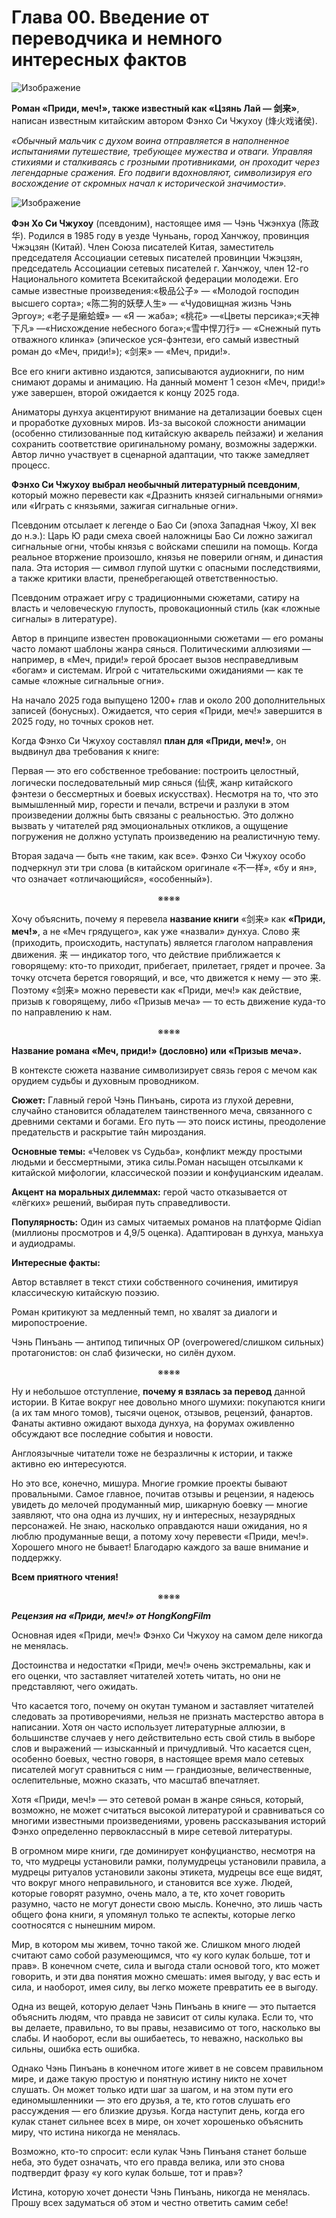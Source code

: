 # Глава 00. Введение от переводчика и немного интересных фактов



![Изображение](images/img_0187.jpeg)


<span style="font-weight:bold">Роман «Приди, меч!», также известный как «Цзянь Лай — </span><span style="font-weight:bold">剑来</span><span style="font-weight:bold">»</span>, написан известным китайским автором Фэнхо Си Чжухоу (烽火戏诸侯).

<span style="font-style:italic">«Обычный мальчик с духом воина отправляется в наполненное испытаниями путешествие, требующее мужества и отваги. Управляя стихиями и сталкиваясь с грозными противниками, он проходит через легендарные сражения. Его подвиги вдохновляют, символизируя его восхождение от скромных начал к исторической значимости».</span>


![Изображение](images/img_0173.png)

<span style="font-weight:bold">Фэн Хо Си Чжухоу</span> (псевдоним), настоящее имя — Чэнь Чжэнхуа (陈政华). Родился в 1985 году в уезде Чуньань, город Ханчжоу, провинция Чжэцзян (Китай). Член Союза писателей Китая, заместитель председателя Ассоциации сетевых писателей провинции Чжэцзян, председатель Ассоциации сетевых писателей г. Ханчжоу, член 12-го Национального комитета Всекитайской федерации молодежи. Его самые известные произведения:«极品公子» — «Молодой господин высшего сорта»; «陈二狗的妖孽人生» — «Чудовищная жизнь Чэнь Эргоу»; «老子是癞蛤蟆» — «Я — жаба»; «桃花» —«Цветы персика»;«天神下凡» —«Нисхождение небесного бога»;«雪中悍刀行» — «Снежный путь отважного клинка» (эпическое уся-фэнтези, его самый известный роман до «Меч, приди!»); «剑来» — «Меч, приди!».

Все его книги активно издаются, записываются аудиокниги, по ним снимают дорамы и анимацию. На данный момент 1 сезон «Меч, приди!» уже завершен, второй ожидается к концу 2025 года.

Аниматоры дунхуа акцентируют внимание на детализации боевых сцен и проработке духовных миров. Из-за высокой сложности анимации (особенно стилизованные под китайскую акварель пейзажи) и желания сохранить соответствие оригинальному роману, возможны задержки. Автор лично участвует в сценарной адаптации, что также замедляет процесс.

<span style="font-weight:bold">Фэнхо Си Чжухоу </span><span style="font-weight:bold">выбрал необычный литературный псевдоним</span>, который можно перевести как «Дразнить князей сигнальными огнями» или «Играть с князьями, зажигая сигнальные огни».

Псевдоним отсылает к легенде о Бао Си (эпоха Западная Чжоу, XI век до н.э.): Царь Ю ради смеха своей наложницы Бао Си ложно зажигал сигнальные огни, чтобы князья с войсками спешили на помощь. Когда реальное вторжение произошло, князья не поверили огням, и династия пала. Эта история — символ глупой шутки с опасными последствиями, а также критики власти, пренебрегающей ответственностью.

Псевдоним отражает игру с традиционными сюжетами, сатиру на власть и человеческую глупость, провокационный стиль (как «ложные сигналы» в литературе).

Автор в принципе известен провокационными сюжетами — его романы часто ломают шаблоны жанра сянься. Политическими аллюзиями — например, в «Меч, приди!» герой бросает вызов несправедливым «богам» и системам. Игрой с читательскими ожиданиями — как те самые «ложные сигнальные огни».

На начало 2025 года выпущено 1200+ глав и около 200 дополнительных записей (бонусных). Ожидается, что серия «Приди, меч!» завершится в 2025 году, но точных сроков нет.

Когда Фэнхо Си Чжухоу составлял <span style="font-weight:bold">план для «Приди, меч!»</span>, он выдвинул два требования к книге:

Первая — это его собственное требование: построить целостный, логически последовательный мир сянься (仙侠, жанр китайского фэнтези о бессмертных и боевых искусствах). Несмотря на то, что это вымышленный мир, горести и печали, встречи и разлуки в этом произведении должны быть связаны с реальностью. Это должно вызвать у читателей ряд эмоциональных откликов, а ощущение погружения не должно уступать произведению на реалистичную тему.

Вторая задача — быть «не таким, как все». Фэнхо Си Чжухоу особо подчеркнул эти три слова (в китайском оригинале «不一样», «бу и ян», что означает «отличающийся», «особенный»).

<div align="center"><div align="center">※※※※</div></div>

Хочу объяснить, почему я перевела <span style="font-weight:bold">название книги</span> «剑来» как <span style="font-weight:bold">«Приди, меч!»</span>, а не «Меч грядущего», как уже «назвали» дунхуа. Слово 来 (приходить, происходить, наступать) является глаголом направления движения. 来 — индикатор того, что действие приближается к говорящему: кто-то приходит, прибегает, прилетает, грядет и прочее. За точку отсчета берется говорящий, и все, что движется к нему — это 来. Поэтому «剑来» можно перевести как «Приди, меч!» как действие, призыв к говорящему, либо «Призыв меча» — то есть движение куда-то по направлению к нам.

<div align="center"><div align="center">※※※※</div></div>

<span style="font-weight:bold">Название романа «Меч, приди!» (дословно) или «Призыв меча».</span>

В контексте сюжета название символизирует связь героя с мечом как орудием судьбы и духовным проводником.

<span style="font-weight:bold">Сюжет:</span> Главный герой Чэнь Пинъань, сирота из глухой деревни, случайно становится обладателем таинственного меча, связанного с древними сектами и богами. Его путь — это поиск истины, преодоление предательств и раскрытие тайн мироздания.

<span style="font-weight:bold">Основные темы:</span> «Человек vs Судьба», конфликт между простыми людьми и бессмертными, этика силы.Роман насыщен отсылками к китайской мифологии, классической поэзии и конфуцианским идеалам.

<span style="font-weight:bold">Акцент на моральных дилеммах:</span> герой часто отказывается от «лёгких» решений, выбирая путь справедливости.

<span style="font-weight:bold">Популярность:</span> Один из самых читаемых романов на платформе Qidian (миллионы просмотров и 4,9/5 оценка). Адаптирован в дунхуа, маньхуа и аудиодрамы.

<span style="font-weight:bold">Интересные факты:</span>

Автор вставляет в текст стихи собственного сочинения, имитируя классическую китайскую поэзию.

Роман критикуют за медленный темп, но хвалят за диалоги и миропостроение.

Чэнь Пинъань — антипод типичных OP (overpowered/слишком сильных) протагонистов: он слаб физически, но силён духом.

<div align="center"><div align="center">※※※※</div></div>

Ну и небольшое отступление, <span style="font-weight:bold">почему я взялась за перевод</span> данной истории. В Китае вокруг нее довольно много шумихи: покупаются книги (а их там много томов), тысячи оценок, отзывов, рецензий, фанартов. Фанаты активно ожидают выхода дунхуа, на форумах оживленно обсуждают все последние события и новости.

Англоязычные читатели тоже не безразличны к истории, и также активно ею интересуются.

Но это все, конечно, мишура. Многие громкие проекты бывают провальными. Самое главное, почитав отзывы и рецензии, я надеюсь увидеть до мелочей продуманный мир, шикарную боевку — многие заявляют, что она одна из лучших, ну и интересных, незаурядных персонажей. Не знаю, насколько оправдаются наши ожидания, но я люблю продуманные вещи, а потому хочу перевести «Приди, меч!». Хорошего много не бывает! Благодарю каждого за ваше внимание и поддержку. 

<span style="font-weight:bold">Всем приятного чтения! </span>

<div align="center"><div align="center">※※※※</div></div>

<span style="font-weight:bold; font-style:italic">Рецензия на «Приди, меч!» от HongKongFilm</span>

Основная идея «Приди, меч!» Фэнхо Си Чжухоу на самом деле никогда не менялась.

Достоинства и недостатки «Приди, меч!» очень экстремальны, как и его оценки, что заставляет читателей хотеть читать, но они не представляют, чего ожидать.

Что касается того, почему он окутан туманом и заставляет читателей следовать за противоречиями, нельзя не признать мастерство автора в написании. Хотя он часто использует литературные аллюзии, в большинстве случаев у него действительно есть свой стиль в выборе слов и выражений — изысканный и причудливый. Что касается сцен, особенно боевых, честно говоря, в настоящее время мало сетевых писателей могут сравниться с ним — грандиозные, величественные, ослепительные, можно сказать, что масштаб впечатляет.

Хотя «Приди, меч!» — это сетевой роман в жанре сянься, который, возможно, не может считаться высокой литературой и сравниваться со многими известными произведениями, уровень рассказывания историй Фэнхо определенно первоклассный в мире сетевой литературы.

В огромном мире книги, где доминирует конфуцианство, несмотря на то, что мудрецы установили рамки, полумудрецы установили правила, а мудрецы ритуалов установили законы этикета, мудрецы все еще видят, что вокруг много неправильного, и становится все хуже. Людей, которые говорят разумно, очень мало, а те, кто хочет говорить разумно, часто не могут донести свою мысль. Конечно, это лишь часть общего фона книги, я упомянул только те аспекты, которые легко соотносятся с нынешним миром.

Мир, в котором мы живем, точно такой же. Слишком много людей считают само собой разумеющимся, что «у кого кулак больше, тот и прав». В конечном счете, сила и выгода стали основой того, кто может говорить, и эти два понятия можно смешать: имея выгоду, у вас есть и сила, и наоборот, имея силу, вы легко можете превратить ее в выгоду. 

Одна из вещей, которую делает Чэнь Пинъань в книге — это пытается объяснить людям, что правда не зависит от силы кулака. Если то, что вы делаете, правильно, то вы правы, независимо от того, насколько вы слабы. И наоборот, если вы ошибаетесь, то неважно, насколько вы сильны, ошибка есть ошибка.

Однако Чэнь Пинъань в конечном итоге живет в не совсем правильном мире, и даже такую простую и понятную истину никто не хочет слушать. Он может только идти шаг за шагом, и на этом пути его единомышленники — это его друзья, а те, кто готов слушать его рассуждения — его близкие друзья. Когда наступит день, когда его кулак станет сильнее всех в мире, он хочет хорошенько объяснить миру, что истина никогда не менялась. 

Возможно, кто-то спросит: если кулак Чэнь Пинъаня станет больше неба, это будет означать, что его правда велика, или это снова подтвердит фразу «у кого кулак больше, тот и прав»?

 Истина, которую хочет донести Чэнь Пинъань, никогда не менялась. Прошу всех задуматься об этом и честно ответить самим себе!